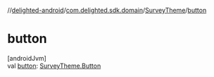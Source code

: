 //[delighted-android](../../../index.md)/[com.delighted.sdk.domain](../index.md)/[SurveyTheme](index.md)/[button](button.md)

# button

[androidJvm]\
val [button](button.md): [SurveyTheme.Button](-button/index.md)
